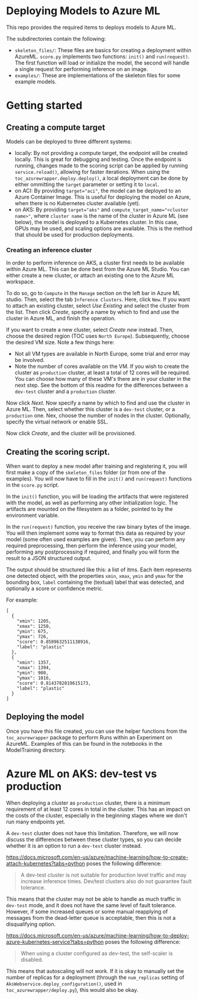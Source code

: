 # Deploying Models to Azure ML

This repo provides the required items to deploys models to Azure ML.

The subdirectories contain the following:

- `skeleton_files/`:  These files are basics for creating a deployment within
                      AzureML. `score.py` implements two functions: `init()`
                      and `run(request)`. The first function will load or
                      initialize the model, the second will handle a single
                      request for performing inference on an image.
- `examples/`:        These are implementations of the skeleton files for some
                      example models.

# Getting started

## Creating a compute target

Models can be deployed to three different systems:

- locally: By not providing a compute target, the endpoint will be created
  locally. This is great for debugging and testing. Once the endpoint is
  running, changes made to the scoring script can be applied by running
  `service.reload()`, allowing for faster iterations. When using the
  `toc_azurewrapper.deploy.deploy()`, a local deployment can be done by either
  ommitting the `target` parameter or setting it to `local`.
- on ACI: By providing `target="aci"`, the model can be deployed to an Azure
  Container Image. This is useful for deploying the model on Azure, when there
  is no Kubernetes cluster available (yet).
- on AKS: By providing `target="aks"` and
  `compute_target_name="<cluster name>"`, where `cluster name` is the name of
  the cluster in Azure ML (see below), the model is deployed to a Kubernetes
  cluster. In this case, GPUs may be used, and scaling options are available.
  This is the method that should be used for production deployments.

### Creating an inference cluster

In order to perform inference on AKS, a cluster first needs to be available
within Azure ML. This can be done best from the Azure ML Studio. You can either
create a new cluster, or attach an existing one to the Azure ML workspace.

To do so, go to `Compute` in the `Manage` section on the left bar in Azure ML
studio. Then, select the tab `Inference Clusters`. Here, click `New`. If you
want to attach an existing cluster, select _Use Existing_ and select the
cluster from the list. Then click _Create_, specify a name by which to find and
use the cluster in Azure ML, and finish the operation.

If you want to create a new cluster, select _Create new_ instead. Then, choose
the desired region (TOC uses `North Europe`). Subsequently, choose the desired
VM size. Note a few things here:
- Not all VM types are available in North Europe, some trial and error may be
  involved.
- Note the number of cores available on the VM. If you wish to create the
  cluster as `production` cluster, at least a total of 12 cores will be
  required. You can choose how many of these VM's there are in your cluster in
  the next step. See the bottom of this readme for the differences between a
  `dev-test` cluster and a `production` cluster.

Now click _Next_. Now specify a name by which to find and use the cluster in
Azure ML. Then, select whether this cluster is a `dev-test` cluster, or a
`production` one. Nex, choose the number of nodes in the cluster. Optionally,
specify the virtual network or enable SSL.

Now click _Create_, and the cluster will be provisioned.

## Creating the scoring script.

When want to deploy a new model after training and registering it, you
will first make a copy of the `skeleton_files` folder (or from one
of the examples). You will now have to fill in the `init()` and `run(request)`
functions in the `score.py` script.

In the `init()` function, you will be loading the artifacts that were
registered with the model, as well as performing any other initialization
logic. The artifacts are mounted on the filesystem as a folder, pointed to by
the environment variable.

In the `run(request)` function, you receive the raw binary bytes of the image.
You will then implement some way to format this data as required by your model
(some often used examples are given). Then, you can perform any required
preprocessing, then perform the inference using your model, performing any 
postprocessing if required, and finally you will form the result to a JSON
structured output.

The output should be structured like this: a list of itms. Each item represents
one detected object, with the properties `xmin`, `xmax`, `ymin` and `ymax` for
the bounding box, `label` containing the (textual) label that was detected, and
optionally a score or confidence metric.

For example:
```
[
  {
    "xmin": 1205,
    "xmax": 1250,
    "ymin": 675,
    "ymax": 726,
    "score": 0.8589632511138916,
    "label": "plastic"
  },
  {
    "xmin": 1357,
    "xmax": 1394,
    "ymin": 980,
    "ymax": 1016,
    "score": 0.8143782019615173,
    "label": "plastic"
  }
]
```

## Deploying the model

Once you have this file created, you can use the helper functions
from the `toc_azurewrapper` package to perform Runs within an
Experiment on AzureML. Examples of this can be found in the 
notebooks in the ModelTraining directory.

# Azure ML on AKS: dev-test vs production

When deploying a cluster as `production` cluster, there is a minimum
requirement of at least 12 cores in total in the cluster. This has an impact on
the costs of the cluster, especially in the beginning stages where we don't run
many endpoints yet.

A `dev-test` cluster does not have this limitation. Therefore, we will now
discuss the differences between these cluster types, so you can decide whether
it is an option to run a `dev-test` cluster instead.

https://docs.microsoft.com/en-us/azure/machine-learning/how-to-create-attach-kubernetes?tabs=python poses the following difference:

> A dev-test cluster is not suitable for production level traffic and may
  increase inference times. Dev/test clusters also do not guarantee fault
  tolerance.

This means that the cluster may not be able to handle as much traffic in
`dev-test` mode, and it does not have the same level of fault tolerance.
However, if some increased queues or some manual reapplying of messages from
the dead-letter queue is acceptable, then this is not a disqualifying option.

https://docs.microsoft.com/en-us/azure/machine-learning/how-to-deploy-azure-kubernetes-service?tabs=python poses the following
difference:

> When using a cluster configured as dev-test, the self-scaler is disabled.

This means that autoscaling will not work. If it is okay to manually set the
number of replicas for a deployment (through the `num_replicas` setting of
`AksWebservice.deploy_configuration()`, used in `toc_azurewrapper/deploy.py`),
this would also be okay.
